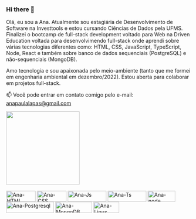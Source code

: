 ### Hi there 👋

Olá, eu sou a Ana. Atualmente sou estagiária de Desenvolvimento de Software na Investtools e estou cursando Ciências de Dados pela UFMS. Finalizei o bootcamp de full-stack development voltado para Web na Driven Education voltada para desenvolvimendo full-stack onde aprendi sobre várias tecnologias diferentes como: HTML, CSS, JavaScript, TypeScript, Node, React e também sobre banco de dados sequenciais (PostgreSQL) e não-sequenciais (MongoDB). 

Amo tecnologia e sou apaixonada pelo meio-ambiente (tanto que me formei em engenharia ambiental em dezembro/2022). 
Estou aberta para colaborar em projetos full-stack. 

📫 Você pode entrar em contato comigo pelo e-mail: anapaulalapas@gmail.com 

<a href="https://github.com/ana-lapas/convoychat">
  <img height=200 align="center" theme="cobalt" src="https://github-readme-stats.vercel.app/api/top-langs?username=anuraghazra&layout=compact&langs_count=8&card_width=320&theme=cobalt" />
</a> 

<div style="display: inline_block"><br>
   <img align="center" alt="Ana-HTML" height="30" width="80" src="https://img.shields.io/badge/HTML5-E34F26?style=for-the-badge&logo=html5&logoColor=white">
  <img align="center" alt="Ana-CSS" height="30" width="80" 
    src="https://img.shields.io/badge/CSS3-1572B6?style=for-the-badge&logo=css3&logoColor=white">
    
  <img align="center" alt="Ana-Js" height="30" width="105" src="https://img.shields.io/badge/JavaScript-323330?style=for-the-badge&logo=javascript&logoColor=F7DF1E">
  <img align="center" alt="Ana-Ts" height="30" width="105" src="https://img.shields.io/badge/TypeScript-007ACC?style=for-the-badge&logo=typescript&logoColor=white">
   <img align="center" alt="Ana-node" height="30" width="75" src="https://img.shields.io/badge/Node.js-43853D?style=for-the-badge&logo=node.js&logoColor=white">
   <img align="center" alt="Ana-Postgresql" height="30" width="130" src="https://img.shields.io/badge/PostgreSQL-316192?style=for-the-badge&logo=postgresql&logoColor=white">
   <img align="center" alt="Ana-MongoDB" height="30" width="100" src="https://img.shields.io/badge/MongoDB-4EA94B?style=for-the-badge&logo=mongodb&logoColor=white">
  <img align="center" alt="Ana-Linux" height="30" width="70" src="https://img.shields.io/badge/Linux-FCC624?style=for-the-badge&logo=linux&logoColor=black">

</div>
